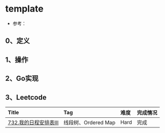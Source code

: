 # template

- 参考：

## 0、定义

## 1、操作

## 2、Go实现

## 3、Leetcode

| Title                                                               | Tag             | 难度   | 完成情况 |
| :---------------------------------------------------------------------| :-----------------| :------| :------|
| [732.我的日程安排表III](https://leetcode.cn/problems/my-calendar-iii/) | 线段树、Ordered Map | Hard | 完成   |